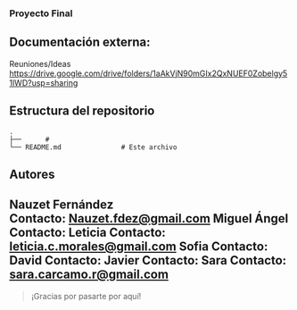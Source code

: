 ### Proyecto Final

## Documentación externa:
 Reuniones/Ideas https://drive.google.com/drive/folders/1aAkVjN90mGIx2QxNUEF0Zobelgy51lWD?usp=sharing

## Estructura del repositorio
```
.
├──      # 
└── README.md               # Este archivo
```











## Autores

**Nauzet Fernández**  
 Contacto: Nauzet.fdez@gmail.com
**Miguel Ángel**
 Contacto:
**Leticia** 
 Contacto: leticia.c.morales@gmail.com
**Sofia** 
 Contacto:
**David** 
 Contacto:
**Javier** 
 Contacto:
**Sara** 
 Contacto: sara.carcamo.r@gmail.com  
---

>  ¡Gracias por pasarte por aquí! 
